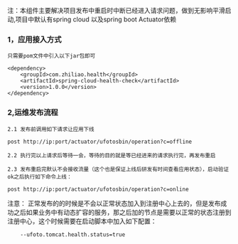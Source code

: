 注：本组件主要解决项目发布中重启时中断已经进入请求问题，做到无影响平滑启动,项目中默认有spring cloud 以及spring boot Actuator依赖


### 1，应用接入方式

	只需要pom文件中引入以下jar包即可

```
<dependency>
    <groupId>com.zhiliao.health</groupId>
    <artifactId>spring-cloud-health-check</artifactId>
    <version>1.0.0</version>
</dependency>
```

	
	
### 2,运维发布流程

	2.1 发布前调用如下请求让应用下线
```
post http://ip:port/actuator/ufotosbin/operation?c=offline
```	
	2.2 执行完以上请求后等待一会，等待的目的就是等已经进来的请求执行完，再发布重启
	
	2.3 发布重启完默认不会接收流量（这个也是保证上线后研发有时间查看应用状态），启动验证ok之后执行如下命令上线：
```
post http://ip:port/actuator/ufotosbin/operation?c=online
```

注意：
正常发布的的时候是不会以正常状态加入到注册中心上去的，但是发布成功之后如果业务中有动态扩容的服务，那之后加的节点是需要以正常的状态注册到注册中心，这个时候需要在启动脚本中加入如下配置：
```
	--ufoto.tomcat.health.status=true
```


